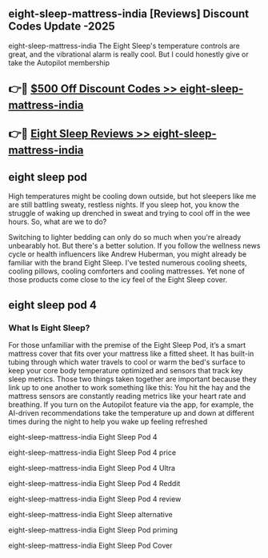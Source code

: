 ## eight-sleep-mattress-india [Reviews​] Discount Codes Update -2025

eight-sleep-mattress-india The Eight Sleep's temperature controls are great, and the vibrational alarm is really cool. But I could honestly give or take the Autopilot membership

## 👉🔴 [$500 Off Discount Codes >> eight-sleep-mattress-india](http://download.freeplayer.one?title=eight-sleep-mattress-india&ref=18-ES)

## 👉🔴 [Eight Sleep Reviews >> eight-sleep-mattress-india](http://download.freeplayer.one?title=eight-sleep-mattress-india&ref=18-ES)

## eight sleep pod

High temperatures might be cooling down outside, but hot sleepers like me are still battling sweaty, restless nights. If you sleep hot, you know the struggle of waking up drenched in sweat and trying to cool off in the wee hours. So, what are we to do?

Switching to lighter bedding can only do so much when you're already unbearably hot. But there's a better solution. If you follow the wellness news cycle or health influencers like Andrew Huberman, you might already be familiar with the brand Eight Sleep. I've tested numerous cooling sheets, cooling pillows, cooling comforters and cooling mattresses. Yet none of those products come close to the icy feel of the Eight Sleep cover.

## eight sleep pod 4

### What Is Eight Sleep?

For those unfamiliar with the premise of the Eight Sleep Pod, it’s a smart mattress cover that fits over your mattress like a fitted sheet. It has built-in tubing through which water travels to cool or warm the bed's surface to keep your core body temperature optimized and sensors that track key sleep metrics. Those two things taken together are important because they link up to one another to work something like this: You hit the hay and the mattress sensors are constantly reading metrics like your heart rate and breathing. If you turn on the Autopilot feature via the app, for example, the AI-driven recommendations take the temperature up and down at different times during the night to help you wake up feeling refreshed

eight-sleep-mattress-india Eight Sleep Pod 4

eight-sleep-mattress-india Eight Sleep Pod 4 price

eight-sleep-mattress-india Eight Sleep Pod 4 Ultra

eight-sleep-mattress-india Eight Sleep Pod 4 Reddit

eight-sleep-mattress-india Eight Sleep Pod 4 review

eight-sleep-mattress-india Eight Sleep alternative

eight-sleep-mattress-india Eight Sleep Pod priming

eight-sleep-mattress-india Eight Sleep Pod Cover
